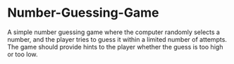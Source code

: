 # Number-Guessing-Game
A simple number guessing game where the computer randomly selects a number, and the player  tries to guess it within a limited number of attempts. The game should provide hints to the player whether  the guess is too high or too low.

